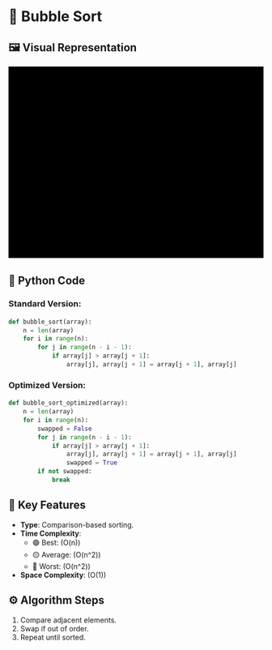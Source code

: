 # 🫧 Bubble Sort

## 🖼️ Visual Representation
![Bubble Sort Steps](../../Resources/bubbleSort.gif)

## 🐍 Python Code
### Standard Version:
```python
def bubble_sort(array):
    n = len(array)
    for i in range(n):
        for j in range(n - i - 1):
            if array[j] > array[j + 1]:
                array[j], array[j + 1] = array[j + 1], array[j]
```

### Optimized Version:
```python
def bubble_sort_optimized(array):
    n = len(array)
    for i in range(n):
        swapped = False
        for j in range(n - i - 1):
            if array[j] > array[j + 1]:
                array[j], array[j + 1] = array[j + 1], array[j]
                swapped = True
        if not swapped:
            break
```

## 🔑 Key Features
- **Type**: Comparison-based sorting.
- **Time Complexity**:
  - 🟢 Best: \(O(n)\)
  - 🟡 Average: \(O(n^2)\)
  - 🔴 Worst: \(O(n^2)\)
- **Space Complexity**: \(O(1)\)

## ⚙️ Algorithm Steps
1. Compare adjacent elements.
2. Swap if out of order.
3. Repeat until sorted.


